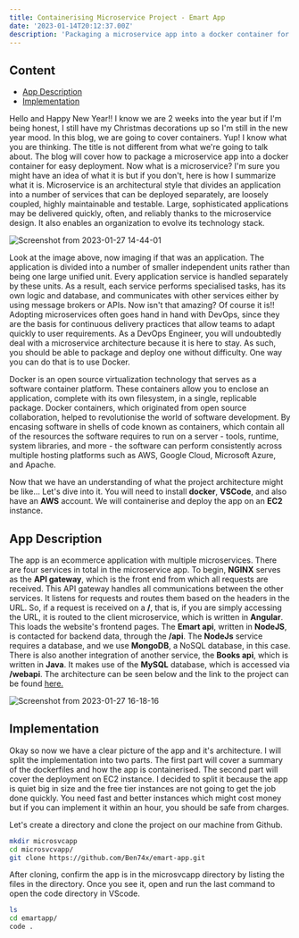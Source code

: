 ```yaml
---
title: Containerising Microservice Project - Emart App
date: '2023-01-14T20:12:37.00Z'
description: 'Packaging a microservice app into a docker container for easy deployment'
---
```



<a name="top"></a>

## Content
- <a href="#App Description">App Description</a>
- <a href="#Implementation">Implementation</a>

Hello and Happy New Year!! I know we are 2 weeks into the year but if I'm being honest, I still have my Christmas decorations up so I'm still in the new year mood. In this blog, we are going to cover containers. Yup! I know what you are thinking. The title is not different from what we're going to talk about. The blog will cover how to package a microservice app into a docker container for easy deployment. Now what is a microservice? I'm sure you might have an idea of what it is but if you don't, here is how I summarize what it is. Microservice is an architectural style that divides an application into a number of services that can be deployed separately, are loosely coupled, highly maintainable and testable. Large, sophisticated applications may be delivered quickly, often, and reliably thanks to the microservice design. It also enables an organization to evolve its technology stack.

![Screenshot from 2023-01-27 14-44-01](https://user-images.githubusercontent.com/37503046/215114064-db891def-4a82-4448-807a-17eac31d5657.png)

Look at the image above, now imaging if that was an application. The application is divided into a number of smaller independent units rather than being one large unified unit. Every application service is handled separately by these units. As a result, each service performs specialised tasks, has its own logic and database, and communicates with other services either by using message brokers or APIs. Now isn't that amazing? Of course it is!! Adopting microservices often goes hand in hand with DevOps, since they are the basis for continuous delivery practices that allow teams to adapt quickly to user requirements. As a DevOps Engineer, you will undoubtedly deal with a microservice architecture because it is here to stay. As such, you should be able to package and deploy one without difficulty. One way you can do that is to use Docker.

Docker is an open source virtualization technology that serves as a software container platform. These containers allow you to enclose an application, complete with its own filesystem, in a single, replicable package. Docker containers, which originated from open source collaboration, helped to revolutionise the world of software development. By encasing software in shells of code known as containers, which contain all of the resources the software requires to run on a server - tools, runtime, system libraries, and more - the software can perform consistently across multiple hosting platforms such as AWS, Google Cloud, Microsoft Azure, and Apache. 

Now that we have an understanding of what the project architecture might be like... Let's dive into it. You will need to install **docker**, **VSCode**, and also have an **AWS** account. We will containerise and deploy the app on an **EC2** instance.

<h2 id="App Description">App Description</h2>

The app is an ecommerce application with multiple microservices. There are four services in total in the microservice app. To begin, **NGINX** serves as the **API gateway**, which is the front end from which all requests are received. This API gateway handles all communications between the other services. It listens for requests and routes them based on the headers in the URL. So, if a request is received on a **/**, that is, if you are simply accessing the URL, it is routed to the client microservice, which is written in **Angular**. This loads the website's frontend pages. The **Emart api**, written in **NodeJS**, is contacted for backend data, through the **/api**. The **NodeJs** service requires a database, and we use **MongoDB**, a NoSQL database, in this case. There is also another integration of another service, the **Books api**, which is written in **Java**. It makes use of the **MySQL** database, which is accessed via **/webapi**. The architecture can be seen below and the link to the project can be found <a href="https://github.com/Ben74x/emart-app">here.</a>


![Screenshot from 2023-01-27 16-18-16](https://user-images.githubusercontent.com/37503046/215137041-b213faae-fb20-45d0-b3e6-27a1275d804a.png)



<h2 id="Implementation">Implementation</h2>

Okay so now we have a clear picture of the app and it's architecture. I will split the implementation into two parts. The first part will cover a summary of the dockerfiles and how the app is containerised. The second part will cover the deployment on EC2 instance. I decided to split it because the app is quiet big in size and the free tier instances are not going to get the job done quickly. You need fast and better instances which might cost money but if you can implement it within an hour, you should be safe from charges.

Let's create a directory and clone the project on our machine from Github. 

```bash
mkdir microsvcapp
cd microsvcvapp/
git clone https://github.com/Ben74x/emart-app.git
```

After cloning, confirm the app is in the microsvcapp directory by listing the files in the directory. Once you see it, open and run the last command to open the code directory in VScode.
```bash
ls
cd emartapp/
code .
```
